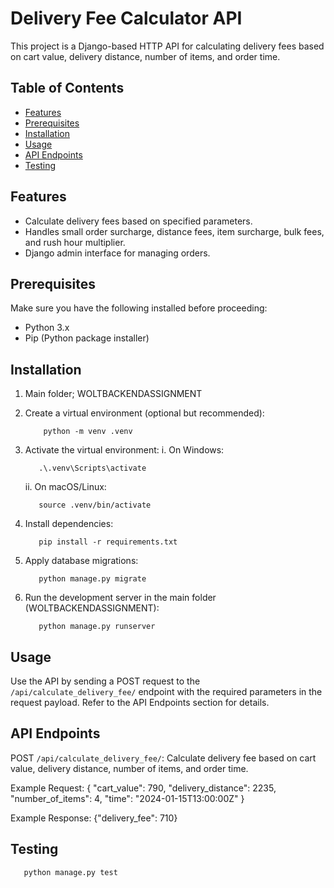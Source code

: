 #  Delivery Fee Calculator API

This project is a Django-based HTTP API for calculating delivery fees based on cart value, delivery distance, number of items, and order time.

## Table of Contents

- [Features](#features)
- [Prerequisites](#prerequisites)
- [Installation](#installation)
- [Usage](#usage)
- [API Endpoints](#api-endpoints)
- [Testing](#testing)

## Features

- Calculate delivery fees based on specified parameters.
- Handles small order surcharge, distance fees, item surcharge, bulk fees, and rush hour multiplier.
- Django admin interface for managing orders.

## Prerequisites

Make sure you have the following installed before proceeding:

- Python 3.x
- Pip (Python package installer)

## Installation

1. Main folder; WOLTBACKENDASSIGNMENT
2. Create a virtual environment (optional but recommended):
   ~~~ 
       python -m venv .venv 
   ~~~
3. Activate the virtual environment:
    i. On Windows: 
    ~~~ 
       .\.venv\Scripts\activate
     ~~~
    
    ii. On macOS/Linux:
     ~~~ 
        source .venv/bin/activate
     ~~~
4. Install dependencies:
    ~~~
       pip install -r requirements.txt
    ~~~
5. Apply database migrations:
    ~~~
       python manage.py migrate
    ~~~
6. Run the development server in the main folder (WOLTBACKENDASSIGNMENT):
    ~~~
       python manage.py runserver
    ~~~

## Usage

Use the API by sending a POST request to the `/api/calculate_delivery_fee/` endpoint
with the required parameters in the request payload. Refer to the API Endpoints section for details.

## API Endpoints

POST `/api/calculate_delivery_fee/`: Calculate delivery fee based on cart value, delivery distance, number of items, and order time.

Example Request:
{
    "cart_value": 790,
    "delivery_distance": 2235, 
    "number_of_items": 4, 
    "time": "2024-01-15T13:00:00Z"
}

Example Response: 
{"delivery_fee": 710}

## Testing
~~~
   python manage.py test
~~~


